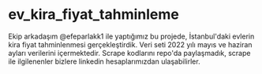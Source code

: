 # ev_kira_fiyat_tahminleme
Ekip arkadaşım @efeparlakk1 ile yaptığımız bu projede, İstanbul'daki evlerin kira fiyat tahminlenmesi gerçekleştirdik. Veri seti 2022 yılı mayıs ve haziran ayları verilerini içermektedir. Scrape kodlarını repo'da paylaşmadık, scrape ile ilgilenenler bizlere linkedin hesaplarımızdan ulaşabilirler.

